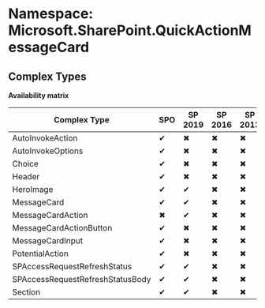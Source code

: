 # Namespace: Microsoft.SharePoint.QuickActionMessageCard
## Complex Types

**Availability matrix**

Complex Type | SPO | SP 2019 | SP 2016 | SP 2013
----------|-----|---------|---------|--------
AutoInvokeAction | ✔ | ✖ | ✖ | ✖
AutoInvokeOptions | ✔ | ✖ | ✖ | ✖
Choice | ✔ | ✖ | ✖ | ✖
Header | ✔ | ✖ | ✖ | ✖
HeroImage | ✔ | ✔ | ✖ | ✖
MessageCard | ✔ | ✔ | ✖ | ✖
MessageCardAction | ✖ | ✔ | ✖ | ✖
MessageCardActionButton | ✔ | ✖ | ✖ | ✖
MessageCardInput | ✔ | ✖ | ✖ | ✖
PotentialAction | ✔ | ✖ | ✖ | ✖
SPAccessRequestRefreshStatus | ✔ | ✔ | ✖ | ✖
SPAccessRequestRefreshStatusBody | ✔ | ✔ | ✖ | ✖
Section | ✔ | ✔ | ✖ | ✖
